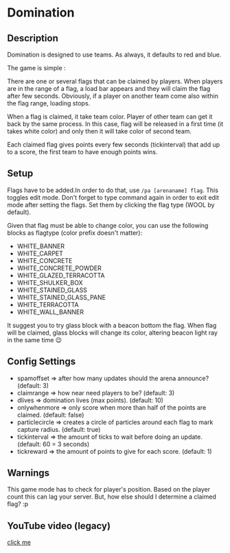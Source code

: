# Domination

## Description

Domination is designed to use teams. As always, it defaults to red and blue. 

The game is simple :

There are one or several flags that can be claimed by players.
When players are in the range of a flag, a load bar appears and they will claim the flag after few seconds.
Obviously, if a player on another team come also within the flag range, loading stops.

When a flag is claimed, it take team color. Player of other team can get it back by the same process.
In this case, flag will be released in a first time (it takes white color) and only then it will take color of
second team.

Each claimed flag gives points every few seconds (tickinterval) that add up to a score, the first team to have enough 
points wins.

## Setup

Flags have to be added.In order to do that, use `/pa [arenaname] flag`. This toggles edit mode. 
Don't forget to type command again in order to exit edit mode after setting the flags. 
Set them by clicking the flag type (WOOL by default).

Given that flag must be able to change color, you can use the following blocks as flagtype 
(color prefix doesn't matter):                                                                                  
* WHITE_BANNER
* WHITE_CARPET
* WHITE_CONCRETE
* WHITE_CONCRETE_POWDER 
* WHITE_GLAZED_TERRACOTTA 	
* WHITE_SHULKER_BOX
* WHITE_STAINED_GLASS 
* WHITE_STAINED_GLASS_PANE
* WHITE_TERRACOTTA
* WHITE_WALL_BANNER

It suggest you to try glass block with a beacon bottom the flag. When flag will be claimed, glass blocks will change its
color, altering beacon light ray in the same time :wink:

## Config Settings  

- spamoffset => after how many updates should the arena announce? (default: 3)
- claimrange => how near need players to be? (default: 3)
- dlives => domination lives (max points). (default: 10)
- onlywhenmore => only score when more than half of the points are claimed. (default: false)
- particlecircle => creates a circle of particles around each flag to mark capture radius. (default: true)
- tickinterval => the amount of ticks to wait before doing an update. (default: 60 = 3 seconds)
- tickreward => the amount of points to give for each score. (default: 1)

## Warnings

This game mode has to check for player's position. Based on the player count this can lag your server. 
But, how else should I determine a claimed flag? :p

## YouTube video (legacy)

[click me](http://www.youtube.com/watch?v=Xi7yNURxAjw)
